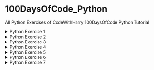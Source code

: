 # 100DaysOfCode_Python
All Python Exercises of CodeWithHarry 100DaysOfCode Python Tutorial
<details>
    <summary>Python Exercise 1</summary>
  <br>
  Exercise : Take two inputs from the user and print values after applying all the airthmetic functions.
  <br><br>
  
Output Should be like this:
```
enter first number :4
enter second number : 8
addition of given two numbers is  12
diffrence of given two numbers is  -4
by multiplying given two number we get  32
by dividing the given two number we get  0.5
```

Solution : [Click here](https://github.com/mistabaaz/100DaysOfCode_Python/blob/main/ex1_calculator.py)
 
---
  
</details>

<details>
    <summary>Python Exercise 2</summary>
  <br>
  Exercise : Greet the user according to the day.For example if it is morning then your program should greet with "Good Morning Sir!" and if it is noon then "Good Afternoon Sir!" and so on. Without asking time from the user.
  <br><br>
  
Output Should be like this:
    
```
Good Evening Sir!
```

Solution : [Click here](https://github.com/mistabaaz/100DaysOfCode_Python/blob/main/ex2_good_morning_sir.py)
 
---
  
</details>

<details>
    <summary>Python Exercise 3</summary>
  <br>
  Exercise : Make a quiz like KBC(Kaun Banega Crorepati).Display all the questions and 4 options.100 rupees will be given for 1 correct answer and a penalty of 100 rupees for 1 wrong answer.Display the results after end of the qestions.
  <br><br>
  
Output Should be like this:
    
```
          Question Number 1

What is the Capital of India?
1.Chandigrah
2.Gujrat
3.Delhi
4.Haryana

Note: Enter only option like 1/2/3/4
Choose the correct option: 3

Horray! You have chosen the right answer: 3.Delhi
You win 100 rupees.

          Question Number 2

When Haryana was separated from Punjab?
1.In 1857
2.In 1947
3.In 2010
4.In 1991

Note: Enter only option like 1/2/3/4
Choose the correct option: 3

Oops! You chosen the wrong answer.
Correct Answer is: 4.In 1991
You Lose 100 rupees.

Now it's time to check your results!
You have given 1 right answers in total and 1 wrong answers.
Therefore

You Lose total of 0 rupees
```
<br>
Hint: You may use a list for storing questions and answers.
    <br><br>
    
Solution : [Click here](https://github.com/mistabaaz/100DaysOfCode_Python/blob/main/ex3_kbc.py)
 
---
  
</details>

<details>
    <summary>Python Exercise 4</summary>
  <br>
  Exercise : Make a program to encode & decode user's text messages.
  <br><br>
  
Output Should be like this:
    
```
***************Main Menu***************
1.Encode the message
2.Decode the message
3.Exit

Choose the Correct Option(1/2/3...): 1

Enter A Text Message: hello whats'up

Your message will be Encoded soon...
Encoded message is here: 
oXsellohqr[ AF^hats'upweQT 


***************Main Menu***************
1.Encode the message
2.Decode the message
3.Exit

Choose the Correct Option(1/2/3...): 2

Enter Encoded Text Message: oXsellohqr[ AF^hats'upweQT

Your message will be Decoded soon...
Your Decoded message is here: 
hello whats'up 


***************Main Menu***************
1.Encode the message
2.Decode the message
3.Exit

Choose the Correct Option(1/2/3...): 3

You will be exiting soon...
```
    
Methods to Encode a single word:
- if word length is less than 3 then reverse the word (i.e ok --> ko)
- otherwise put first letter of the word into last (and remover it from the beginning i.e hello-->elloh)
- then add random three letters in the begining as well as ending (i.e elloh-->kidellohmin)

    <br>
    
Methods to Decode a single word:
- check if the length of the word is less than 3 if yes then reverse the word (i.e ko-->ok)
- otherewise remove 3 letters of the word from both the beginning and ending (i.e kidellohmin --> elloh)
- after that put the last letter of the word to the beginning (i.e elloh --> hello)

Solution : [Click here](https://github.com/mistabaaz/100DaysOfCode_Python/blob/main/ex4_secret_language.py)
 
---
  
</details>


<details>
    <summary>Python Exercise 5</summary>
  <br>
  Exercise : Let's Make classic game named Snake,Water and gun. Simmilar to Rock,Paper and Secior.
  <br><br>
  
Output Should be like this:
    
```
************************* A simple game with computer **************************

First turn is yours
0 for snake,1 for water,2 for gun,3 for exit
Choose from above options: 0

Computer chooses Gun
Therefore : Computer Wins

First turn is yours
0 for snake,1 for water,2 for gun,3 for exit
Choose from above options: 0

Computer chooses Snake
Therefore : A draw!!! try again..

First turn is yours
0 for snake,1 for water,2 for gun,3 for exit
Choose from above options: 3

Okay!,exiting after showing final results.
The final winner is Computer.
```

Solution : [Click here](https://github.com/mistabaaz/100DaysOfCode_Python/blob/main/ex5_snake_water_gun.py)
 
---
  
</details>

<details>
    <summary>Python Exercise 6</summary>
  <br>
  Exercise : The General Library. Make a software having 2 or 3 working functions like (i) no_of_books() (ii) avalible_books_name() like this try to make a working library . You can also add a request feature in library so that a user can add his required books. But all this have to be done using Classes.
  <br><br>
  
Output Should be like this:
    
```
===============The General Library================


1.Display The Books present in Library
2.Request a Book
3.Get the Number of Availible Books
4.Exit

Enter a choice (1,2,3...): 1


        1.The Great Show
        2.The Squirrl
        3.An Amazing Creature

```

Solution : [Click here](https://github.com/mistabaaz/100DaysOfCode_Python/blob/main/ex6_the_general_library.py)
 
---
  
</details>

<details>
    <summary>Python Exercise 7</summary>
  <br>
  Exercise : Make a software to organise your folders. Move the files according to their extension using os module.
  <br><br>
    
Output Should be like this:
    
```
Current Working directory is C:\Users\Admin\Documents\Documents\Python\excercise
press enter if the you want to work on current folder
Enter the path of the folder:
====================Main Menu=====================

1.Backup the names of files
2.Restore the names of files
3.Clear the clutter by renaming
4.Exit

Choose the option from above list: 4
```

Solution : [Click here](https://github.com/mistabaaz/100DaysOfCode_Python/blob/main/ex7_clear_the_clutter.py)
 
---
  
</details>
